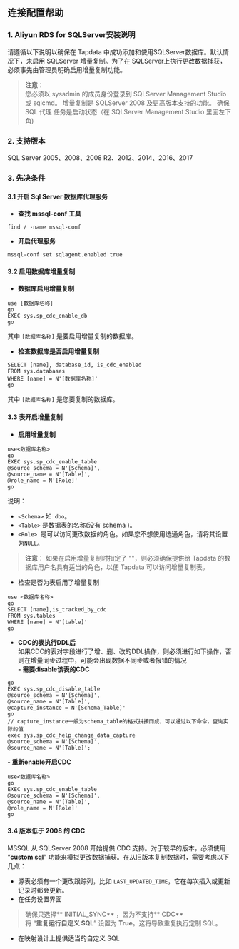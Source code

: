 ## **连接配置帮助**
### **1. Aliyun RDS for SQLServer安装说明**
请遵循以下说明以确保在 Tapdata 中成功添加和使用SQLServer数据库。默认情况下，未启用 SQLServer 增量复制。为了在 SQLServer上执行更改数据捕获，必须事先由管理员明确启用增量复制功能。
> **注意**：<br>
> 您必须以 sysadmin 的成员身份登录到 SQLServer Management Studio 或 sqlcmd。
> 增量复制是 SQLServer 2008 及更高版本支持的功能。
> 确保 SQL 代理 任务是启动状态（在 SQLServer Management Studio 里面左下角)
### **2. 支持版本**
SQL Server 2005、2008、2008 R2、2012、2014、2016、2017
### **3. 先决条件**
#### **3.1 开启 Sql Server 数据库代理服务**
- **查找 mssql-conf 工具**
```
find / -name mssql-conf
```
- **开启代理服务**
```
mssql-conf set sqlagent.enabled true
```

#### **3.2 启用数据库增量复制**
- **数据库启用增量复制**<br>
```
use [数据库名称]
go
EXEC sys.sp_cdc_enable_db
go
```
其中 `[数据库名称]` 是要启用增量复制的数据库。<br>
- **检查数据库是否启用增量复制**<br>
```
SELECT [name], database_id, is_cdc_enabled
FROM sys.databases
WHERE [name] = N'[数据库名称]'
go
```
其中 `[数据库名称]` 是您要复制的数据库。<br>

#### **3.3 表开启增量复制**
- **启用增量复制**
```
use<数据库名称>
go
EXEC sys.sp_cdc_enable_table
@source_schema = N'[Schema]',
@source_name = N'[Table]',
@role_name = N'[Role]'
go
```
说明：
- `<Schema>` 如` dbo`。
- `<Table>` 是数据表的名称(没有 schema )。
- `<Role> `是可以访问更改数据的角色。如果您不想使用选通角色，请将其设置为`NULL`。
> **注意**：
>如果在启用增量复制时指定了 "\"，则必须确保提供给 Tapdata 的数据库用户名具有适当的角色，以便 Tapdata 可以访问增量复制表。
- 检查是否为表启用了增量复制<br>
```
use <数据库名称>
go
SELECT [name],is_tracked_by_cdc
FROM sys.tables
WHERE [name] = N'[table]'
go
```
- **CDC的表执行DDL后**<br>
如果CDC的表对字段进行了增、删、改的DDL操作，则必须进行如下操作，否则在增量同步过程中，可能会出现数据不同步或者报错的情况<br>
**- 需要disable该表的CDC**<br>
```use<数据库名称>
go
EXEC sys.sp_cdc_disable_table
@source_schema = N'[Schema]',
@source_name = N'[Table]',
@capture_instance = N'[Schema_Table]'
go
// capture_instance一般为schema_table的格式拼接而成，可以通过以下命令，查询实际的值
exec sys.sp_cdc_help_change_data_capture
@source_schema = N'[Schema]',
@source_name = N'[Table]';
```
**- 重新enable开启CDC**<br>
```
use<数据库名称>
go
EXEC sys.sp_cdc_enable_table
@source_schema = N'[Schema]',
@source_name = N'[Table]',
@role_name = N'[Role]'
go
```

#### **3.4 版本低于 2008 的 CDC**
MSSQL 从 SQLServer 2008 开始提供 CDC 支持。对于较早的版本，必须使用 “**custom sql**” 功能来模拟更改数据捕获。在从旧版本复制数据时，需要考虑以下几点：<br>
- 源表必须有一个更改跟踪列，比如 `LAST_UPDATED_TIME`，它在每次插入或更新记录时都会更新。<br>
- 在任务设置界面<br>
>确保只选择** INITIAL_SYNC** ，因为不支持** CDC**<br>
>将 “**重复运行自定义 SQL**” 设置为 **True**。这将导致重复执行定制 SQL。<br>
- 在映射设计上提供适当的自定义 SQL<br>








